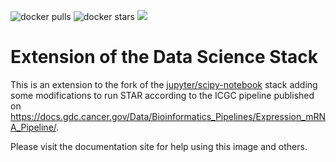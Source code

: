 ![docker pulls](https://img.shields.io/docker/pulls/marcsaric/star-notebook.svg) ![docker stars](https://img.shields.io/docker/stars/marcsaric/star-notebook.svg) [![](https://images.microbadger.com/badges/image/marcsaric/star-notebook.svg)](https://microbadger.com/images/marcsaric/star-notebook "marcsaric/star-notebook image metadata")

# Extension of the Data Science Stack

This is an extension to the fork of the [jupyter/scipy-notebook](https://github.com/jupyter/docker-stacks/tree/master/scipy-notebook) stack adding some modifications to run STAR according to the ICGC pipeline published on https://docs.gdc.cancer.gov/Data/Bioinformatics_Pipelines/Expression_mRNA_Pipeline/.

Please visit the documentation site for help using this image and others.

